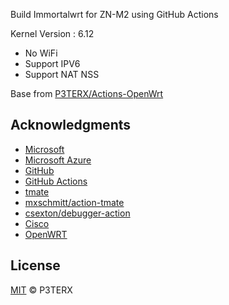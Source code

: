 
Build Immortalwrt for ZN-M2 using GitHub Actions

Kernel Version : 6.12

- No WiFi
- Support IPV6
- Support NAT NSS

Base from [P3TERX/Actions-OpenWrt](https://github.com/P3TERX/Actions-OpenWrt)


## Acknowledgments

- [Microsoft](https://www.microsoft.com)
- [Microsoft Azure](https://azure.microsoft.com)
- [GitHub](https://github.com)
- [GitHub Actions](https://github.com/features/actions)
- [tmate](https://github.com/tmate-io/tmate)
- [mxschmitt/action-tmate](https://github.com/mxschmitt/action-tmate)
- [csexton/debugger-action](https://github.com/csexton/debugger-action)
- [Cisco](https://www.cisco.com/)
- [OpenWRT](https://github.com/King-Of-Knights/openwrt-6.x)

## License

[MIT](https://github.com/P3TERX/Actions-OpenWrt/blob/main/LICENSE) © P3TERX 
